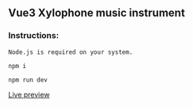 ## Vue3 Xylophone music instrument

### Instructions:

```
Node.js is required on your system. 
```

```
npm i
```

```
npm run dev
```

[Live preview](https://scintillating-churros-8b1190.netlify.app/)
